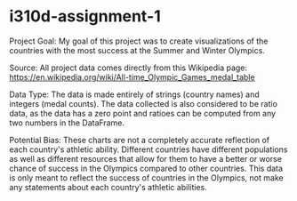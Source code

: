 # i310d-assignment-1
Project Goal:
  My goal of this project was to create visualizations of the countries with the most success at the Summer and Winter Olympics.

Source:
  All project data comes directly from this Wikipedia page: https://en.wikipedia.org/wiki/All-time_Olympic_Games_medal_table

Data Type:
  The data is made entirely of strings (country names) and integers (medal counts). The data collected is also considered to be ratio data, as the data has a zero point and ratioes can be computed from any two numbers in the DataFrame.

Potential Bias:
  These charts are not a completely accurate reflection of each country's athletic ability. Different countries have different populations as well as different resources that allow for them to have a better or worse chance of success in the Olympics compared to other countries. This data is only meant to reflect the success of countries in the Olympics, not make any statements about each country's athletic abilities.
